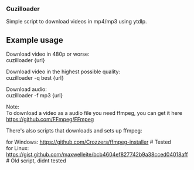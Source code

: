 ### Cuzilloader
Simple script to download videos in mp4/mp3 using ytdlp.

## Example usage

Download video in 480p or worse: <br />
cuzilloader {url}

Download video in the highest possible quality: <br />
cuzilloader -q best {url}

Download audio: <br />
cuzilloader -f mp3 {url}

Note: <br />
To download a video as a audio file you need ffmpeg, you can get it here https://github.com/FFmpeg/FFmpeg

There's also scripts that downloads and sets up ffmpeg:

for Windows: https://github.com/Crozzers/ffmpeg-installer # Tested <br />
for Linux: https://gist.github.com/maxwelleite/bcb4604ef827742b9a38cced04018aff # Old script, didnt tested
